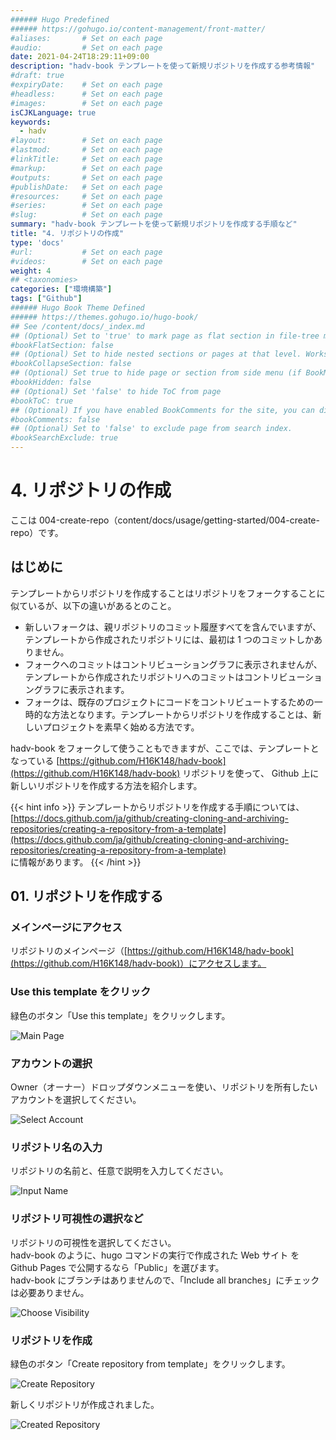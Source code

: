 ```yaml
---
###### Hugo Predefined
###### https://gohugo.io/content-management/front-matter/
#aliases:       # Set on each page
#audio:         # Set on each page
date: 2021-04-24T18:29:11+09:00
description: "hadv-book テンプレートを使って新規リポジトリを作成する参考情報"
#draft: true
#expiryDate:    # Set on each page 
#headless:      # Set on each page
#images:        # Set on each page
isCJKLanguage: true
keywords:
  - hadv
#layout:        # Set on each page
#lastmod:       # Set on each page
#linkTitle:     # Set on each page
#markup:        # Set on each page
#outputs:       # Set on each page
#publishDate:   # Set on each page
#resources:     # Set on each page
#series:        # Set on each page
#slug:          # Set on each page
summary: "hadv-book テンプレートを使って新規リポジトリを作成する手順など"
title: "4. リポジトリの作成"
type: 'docs'
#url:           # Set on each page
#videos:        # Set on each page
weight: 4
## <taxonomies>
categories: ["環境構築"]
tags: ["Github"]
###### Hugo Book Theme Defined
###### https://themes.gohugo.io/hugo-book/
## See /content/docs/_index.md
## (Optional) Set to 'true' to mark page as flat section in file-tree menu (if BookMenuBundle not set)
#bookFlatSection: false
## (Optional) Set to hide nested sections or pages at that level. Works only with file-tree menu mode
#bookCollapseSection: false
## (Optional) Set true to hide page or section from side menu (if BookMenuBundle not set)
#bookHidden: false
## (Optional) Set 'false' to hide ToC from page
#bookToC: true
## (Optional) If you have enabled BookComments for the site, you can disable it for specific pages.
#bookComments: false
## (Optional) Set to 'false' to exclude page from search index.
#bookSearchExclude: true
---
```


# 4. リポジトリの作成

ここは 004-create-repo（content/docs/usage/getting-started/004-create-repo）です。

## はじめに

テンプレートからリポジトリを作成することはリポジトリをフォークすることに似ているが、以下の違いがあるとのこと。

- 新しいフォークは、親リポジトリのコミット履歴すべてを含んでいますが、テンプレートから作成されたリポジトリには、最初は 1 つのコミットしかありません。
- フォークへのコミットはコントリビューショングラフに表示されませんが、テンプレートから作成されたリポジトリへのコミットはコントリビューショングラフに表示されます。
- フォークは、既存のプロジェクトにコードをコントリビュートするための一時的な方法となります。テンプレートからリポジトリを作成することは、新しいプロジェクトを素早く始める方法です。

hadv-book をフォークして使うこともできますが、ここでは、テンプレートとなっている [https://github.com/H16K148/hadv-book](https://github.com/H16K148/hadv-book) リポジトリを使って、
Github 上に新しいリポジトリを作成する方法を紹介します。

{{< hint info >}}
テンプレートからリポジトリを作成する手順については、  
[https://docs.github.com/ja/github/creating-cloning-and-archiving-repositories/creating-a-repository-from-a-template](https://docs.github.com/ja/github/creating-cloning-and-archiving-repositories/creating-a-repository-from-a-template)  
に情報があります。
{{< /hint >}}

## 01. リポジトリを作成する

### メインページにアクセス

リポジトリのメインページ（[https://github.com/H16K148/hadv-book](https://github.com/H16K148/hadv-book)）にアクセスします。

### Use this template をクリック 

緑色のボタン「Use this template」をクリックします。

![Main Page](./fig001-repository-site.png)

### アカウントの選択

Owner（オーナー）ドロップダウンメニューを使い、リポジトリを所有したいアカウントを選択してください。

![Select Account](./fig002-select-account.png)

### リポジトリ名の入力

リポジトリの名前と、任意で説明を入力してください。

![Input Name](./fig003-input-name.png)

### リポジトリ可視性の選択など

リポジトリの可視性を選択してください。  
hadv-book のように、hugo コマンドの実行で作成された Web サイト を Github Pages で公開するなら「Public」を選びます。  
hadv-book にブランチはありませんので、「Include all branches」にチェックは必要ありません。

![Choose Visibility](./fig004-choose-visibility.png)

### リポジトリを作成

緑色のボタン「Create repository from template」をクリックします。

![Create Repository](./fig005-create-repository.png)

新しくリポジトリが作成されました。

![Created Repository](./fig006-created-repository.png)
